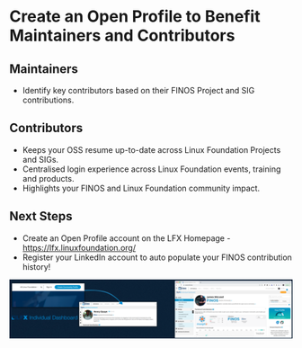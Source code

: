 # Create an Open Profile to Benefit Maintainers and Contributors

## Maintainers

- Identify key contributors based on their FINOS Project and SIG contributions.

## Contributors

- Keeps your OSS resume up-to-date across Linux Foundation Projects and SIGs.
- Centralised login experience across Linux Foundation events, training and products.
- Highlights your FINOS and Linux Foundation community impact.

## Next Steps

- Create an Open Profile account on the LFX Homepage - https://lfx.linuxfoundation.org/
- Register your LinkedIn account to auto populate your FINOS contribution history!

<img src="assets/open-profile.png?raw=true">

